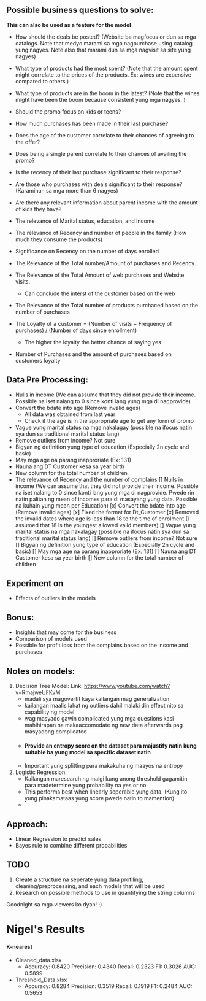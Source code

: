 ## Possible business questions to solve:

**This can also be used as a feature for the model**

- How should the deals be posted? (Website ba magfocus or dun sa mga catalogs. Note that medyo marami sa mga nagpurchase using catalog yung nagyes. Note also that marami dun sa mga nagvisit sa site yung nagyes)
- What type of products had the most spent? (Note that the amount spent might correlate to the prices of the products. Ex: wines are expensive compared to others.)
- What type of products are in the boom in the latest? (Note that the wines might have been the boom because consistent yung mga nagyes. )
- Should the promo focus on kids or teens?
- How much purchases has been made in their last purchase?
- Does the age of the customer correlate to their chances of agreeing to the offer?
- Does being a single parent correlate to their chances of availing the promo?
- Is the recency of their last purchase significant to their response?
- Are those who purchases with deals significant to their response? (Karamihan sa mga more than 6 nagyes)
- Are there any relevant information about parent income with the amount of kids they have?
- The relevance of Marital status, education, and income
- The relevance of Recency and number of people in the family (How much they consume the products)
- Significance on Recency on the number of days enrolled
- The Relevance of the Total number/Amount of purchases and Recency.
- The Relevance of the Total Amount of web purchases and Website visits.

  - Can conclude the interst of the customer based on the web
- The Relevance of the Total number of products purchaced based on the number of purchases
- The Loyalty of a customer = (Number of visits + Frequency of purchases) / (Number of days since enrollment)

  - The higher the loyalty the better chance of saying yes
- Number of Purchases and the amount of purchases based on customers loyalty

## Data Pre Processing:

- Nulls in income (We can assume that they did not provide their income. Possible na iset nalang to 0 since konti lang yung mga di nagprovide)
- Convert the bdate into age (Remove invalid ages)
  - All data was obtained from last year
  - Check if the age is in the appropriate age to get any form of promo
- Vague yung marital status na mga nakalagay (possible na ifocus natin sya dun sa traditional marital status lang)
- Remove outliers from income? Not sure
- Bigyan ng definition yung type of education (Especially 2n cycle and basic)
- May mga age na parang inapproriate (Ex: 131)
- Nauna ang DT Customer kesa sa year birth
- New column for the total number of children
- The relevance of Recency and the number of complains
  [] Nulls in income (We can assume that they did not provide their income. Possible na iset nalang to 0 since konti lang yung mga di nagprovide. Pwede rin natin palitan ng mean of incomes para di masayang yung data. Possible na kuhain yung mean per Education)
  [x] Convert the bdate into age (Remove invalid ages)
  [x] Fixed the format for Dt_Customer
  [x] Removed the invalid dates where age is less than 18 to the time of enrolment (I assumed that 18 is the youngest allowed valid members)
  [] Vague yung marital status na mga nakalagay (possible na ifocus natin sya dun sa traditional marital status lang)
  [] Remove outliers from income? Not sure
  [] Bigyan ng definition yung type of education (Especially 2n cycle and basic)
  [] May mga age na parang inapproriate (Ex: 131)
  [] Nauna ang DT Customer kesa sa year birth
  [] New column for the total number of children

## Experiment on

- Effects of outliers in the models

## Bonus:

- Insights that may come for the business
- Comparison of models used
- Possible for profit loss from the complains based on the income and purchases

## Notes on models:

1. Decision Tree Model:
   Link: https://www.youtube.com/watch?v=RmajweUFKvM
   - madali sya magoverfit kaya kailangan mag generalization
   - kailangan maalis lahat ng outliers dahil malaki din effect nito sa capability ng model
   - wag masyado gawin complicated yung mga questions kasi mahihirapan na makaaccomodate ng new data afterwards pag masyadong complicated
   - #### Provide an entropy score on the dataset para majustify natin kung suitable ba yung model sa specific dataset natin
   - Important yung splitting para makakuha ng maayos na entropy
2. Logistic Regression:
   - Kailangan maresearch ng maigi kung anong threshold gagamitin para madetermine yung probability na yes or no
   - This performs best when linearly seperable yung data. (Kung ito yung pinakamataas yung score pwede natin to mamention)
   - 

## Approach:

- Linear Regression to predict sales
- Bayes rule to combine different probabilities

## TODO

1. Create a structure na seperate yung data profiling, cleaning/preprocessing, and each models that will be used
2. Research on possible methods to use in quantifying the string columns

Goodnight sa mga viewers ko dyan! ;)



# Nigel's Results

#### K-nearest

- Cleaned_data.xlsx
  - Accuracy: 0.8420
    Precision: 0.4340
    Recall: 0.2323
    F1: 0.3026
    AUC: 0.5899
- Threshold_Data.xlsx
  - Accuracy: 0.8284
    Precision: 0.3519
    Recall: 0.1919
    F1: 0.2484
    AUC: 0.5653
